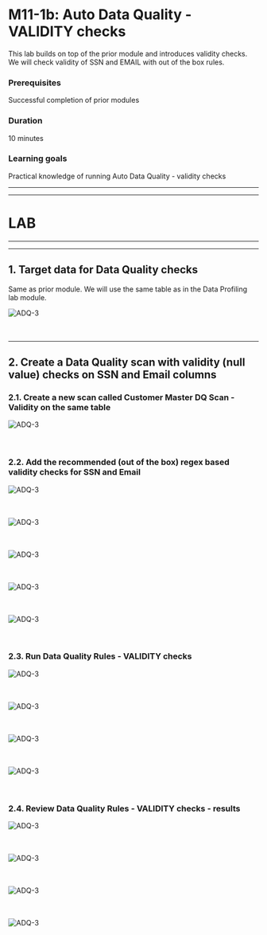
# M11-1b: Auto Data Quality - VALIDITY checks

This lab builds on top of the prior module and introduces validity checks. We will check validity of SSN and EMAIL with out of the box rules.

### Prerequisites

Successful completion of prior modules

### Duration

10 minutes



### Learning goals

Practical knowledge of running Auto Data Quality - validity checks

<hr>
<hr>

# LAB

<hr>
<hr>

## 1. Target data for Data Quality checks

Same as prior module. We will use the same table as in the Data Profiling lab module.

![ADQ-3](../01-images/module-10-1-04.png)   
<br><br>


<hr>



## 2. Create a Data Quality scan with validity (null value) checks on SSN and Email columns

### 2.1. Create a new scan called Customer Master DQ Scan - Validity on the same table

![ADQ-3](../01-images/module-11-1-27.png)   
<br><br>

### 2.2. Add the recommended (out of the box) regex based validity checks for SSN and Email

![ADQ-3](../01-images/module-11-1-28.png)   
<br><br>

![ADQ-3](../01-images/module-11-1-29.png)   
<br><br>

![ADQ-3](../01-images/module-11-1-30.png)   
<br><br>


![ADQ-3](../01-images/module-11-1-31.png)   
<br><br>


![ADQ-3](../01-images/module-11-1-32.png)   
<br><br>


### 2.3. Run Data Quality Rules - VALIDITY checks


![ADQ-3](../01-images/module-11-1-33.png)   
<br><br>


![ADQ-3](../01-images/module-11-1-34.png)   
<br><br>


![ADQ-3](../01-images/module-11-1-35.png)   
<br><br>


![ADQ-3](../01-images/module-11-1-36.png)   
<br><br>

### 2.4. Review Data Quality Rules - VALIDITY checks - results

![ADQ-3](../01-images/module-11-1-37.png)   
<br><br>


![ADQ-3](../01-images/module-11-1-38.png)   
<br><br>


![ADQ-3](../01-images/module-11-1-39.png)   
<br><br>


![ADQ-3](../01-images/module-11-1-40.png)   
<br><br>






